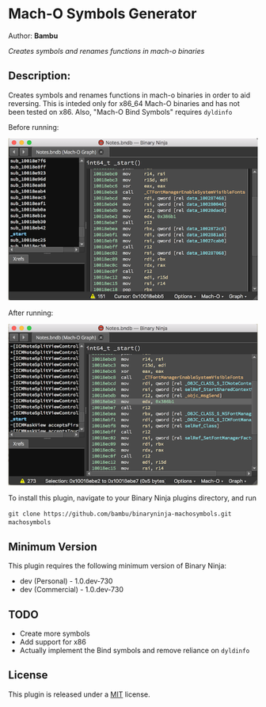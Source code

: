 # Mach-O Symbols Generator
Author: **Bambu**

_Creates symbols and renames functions in mach-o binaries_

## Description:
Creates symbols and renames functions in mach-o binaries in order to aid reversing. This is inteded only for x86_64 Mach-O binaries and has not been tested on x86. Also, \"Mach-O Bind Symbols\" requires `dyldinfo`

Before running:

![Before Image](images/before.png?raw=true "Before running plugins")

After running:

![After Image](images/after.png?raw=true "After running plugins")

To install this plugin, navigate to your Binary Ninja plugins directory, and run

```git clone https://github.com/bambu/binaryninja-machosymbols.git machosymbols```

## Minimum Version

This plugin requires the following minimum version of Binary Ninja:

 * dev (Personal) - 1.0.dev-730
 * dev (Commercial) - 1.0.dev-730
 
## TODO
 * Create more symbols
 * Add support for x86
 * Actually implement the Bind symbols and remove reliance on `dyldinfo`

## License

This plugin is released under a [MIT](LICENSE) license.


